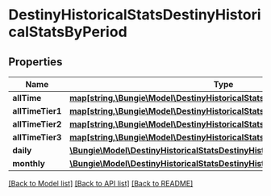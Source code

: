 # DestinyHistoricalStatsDestinyHistoricalStatsByPeriod

## Properties
Name | Type | Description | Notes
------------ | ------------- | ------------- | -------------
**allTime** | [**map[string,\Bungie\Model\DestinyHistoricalStatsDestinyHistoricalStatsValue]**](DestinyHistoricalStatsDestinyHistoricalStatsValue.md) |  | [optional] 
**allTimeTier1** | [**map[string,\Bungie\Model\DestinyHistoricalStatsDestinyHistoricalStatsValue]**](DestinyHistoricalStatsDestinyHistoricalStatsValue.md) |  | [optional] 
**allTimeTier2** | [**map[string,\Bungie\Model\DestinyHistoricalStatsDestinyHistoricalStatsValue]**](DestinyHistoricalStatsDestinyHistoricalStatsValue.md) |  | [optional] 
**allTimeTier3** | [**map[string,\Bungie\Model\DestinyHistoricalStatsDestinyHistoricalStatsValue]**](DestinyHistoricalStatsDestinyHistoricalStatsValue.md) |  | [optional] 
**daily** | [**\Bungie\Model\DestinyHistoricalStatsDestinyHistoricalStatsPeriodGroup[]**](DestinyHistoricalStatsDestinyHistoricalStatsPeriodGroup.md) |  | [optional] 
**monthly** | [**\Bungie\Model\DestinyHistoricalStatsDestinyHistoricalStatsPeriodGroup[]**](DestinyHistoricalStatsDestinyHistoricalStatsPeriodGroup.md) |  | [optional] 

[[Back to Model list]](../README.md#documentation-for-models) [[Back to API list]](../README.md#documentation-for-api-endpoints) [[Back to README]](../README.md)


